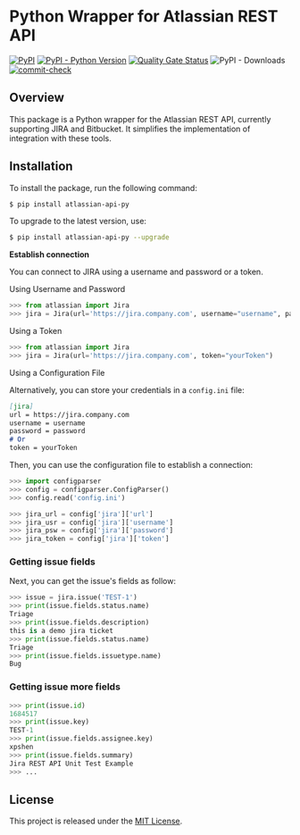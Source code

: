 # Python Wrapper for Atlassian REST API

[![PyPI](https://img.shields.io/pypi/v/atlassian-api-py)](https://pypi.org/project/atlassian-api-py/)
[![PyPI - Python Version](https://img.shields.io/pypi/pyversions/atlassian-api-py?style=flat-square)](https://pypi.org/project/atlassian-api-py)
[![Quality Gate Status](https://sonarcloud.io/api/project_badges/measure?project=shenxianpeng_atlassian-api-py&metric=alert_status)](https://sonarcloud.io/summary/new_code?id=shenxianpeng_atlassian-api-py)
![PyPI - Downloads](https://img.shields.io/pypi/dw/atlassian-api-py)
[![commit-check](https://img.shields.io/badge/commit--check-enabled-brightgreen?logo=Git&logoColor=white)](https://github.com/commit-check/commit-check)

## Overview

This package is a Python wrapper for the Atlassian REST API, currently supporting JIRA and Bitbucket. It simplifies the implementation of integration with these tools.

## Installation

To install the package, run the following command:

```bash
$ pip install atlassian-api-py
```

To upgrade to the latest version, use:

```bash
$ pip install atlassian-api-py --upgrade
```

**Establish connection**

You can connect to JIRA using a username and password or a token.

Using Username and Password

```python
>>> from atlassian import Jira
>>> jira = Jira(url='https://jira.company.com', username="username", password="password")
```

Using a Token

```python
>>> from atlassian import Jira
>>> jira = Jira(url='https://jira.company.com', token="yourToken")
```

Using a Configuration File

Alternatively, you can store your credentials in a `config.ini` file:

```markdown
[jira]
url = https://jira.company.com
username = username
password = password
# Or
token = yourToken
```

Then, you can use the configuration file to establish a connection:

```python
>>> import configparser
>>> config = configparser.ConfigParser()
>>> config.read('config.ini')

>>> jira_url = config['jira']['url']
>>> jira_usr = config['jira']['username']
>>> jira_psw = config['jira']['password']
>>> jira_token = config['jira']['token']
```

### Getting issue fields

Next, you can get the issue's fields as follow:

```python
>>> issue = jira.issue('TEST-1')
>>> print(issue.fields.status.name)
Triage
>>> print(issue.fields.description)
this is a demo jira ticket
>>> print(issue.fields.status.name)
Triage
>>> print(issue.fields.issuetype.name)
Bug
```

### Getting issue more fields

```python
>>> print(issue.id)
1684517
>>> print(issue.key)
TEST-1
>>> print(issue.fields.assignee.key)
xpshen
>>> print(issue.fields.summary)
Jira REST API Unit Test Example
>>> ...
```

## License

This project is released under the [MIT License](LICENSE).
